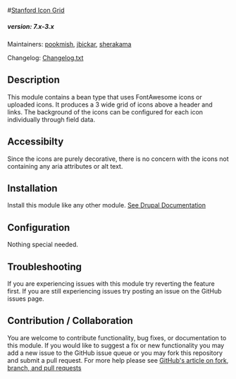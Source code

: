 #[Stanford Icon Grid](https://github.com/SU-SWS/stanford_bean_types)
##### version: 7.x-3.x

Maintainers: [pookmish](https://github.com/pookmish), [jbickar](https://github.com/jbickar), [sherakama](https://github.com/sherakama)  

Changelog: [Changelog.txt](CHANGELOG.txt)

Description
---

This module contains a bean type that uses FontAwesome icons or uploaded icons. It produces a 3 wide grid of icons
above a header and links. The background of the icons can be configured for each icon individually through field data.

Accessibilty
---

Since the icons are purely decorative, there is no concern with the icons not containing any aria attributes or alt
text.

Installation
---

Install this module like any other module. [See Drupal Documentation](https://drupal.org/documentation/install/modules-themes/modules-7)

Configuration
---

Nothing special needed.


Troubleshooting
---

If you are experiencing issues with this module try reverting the feature first. If you are still experiencing issues try posting an issue on the GitHub issues page.


Contribution / Collaboration
---

You are welcome to contribute functionality, bug fixes, or documentation to this module. If you would like to suggest a fix or new functionality you may add a new issue to the GitHub issue queue or you may fork this repository and submit a pull request. For more help please see [GitHub's article on fork, branch, and pull requests](https://help.github.com/articles/using-pull-requests)
